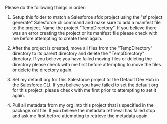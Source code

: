 Please do the following things in order:

1) Setup this folder to match a Salesforce sfdx project using the "sf project generate" Salesforce cli command and make sure to add a manifest file to the project. Name the project "TempDirectory". If you believe there was an error creating the project or its manifest file please check with me before attempting to create them again.

2) After the project is created, move all files from the "TempDirectory" directory to its parent directory and delete the "TempDirectory" directory. If you believe you have failed moving files or deleting the directory please check with me first before attempting to move the files or delete the directory again.

3) Set my default org for this Salesforce project to the Default Dev Hub in the Salesforce CLI. If you believe you have failed to set the default org for this project, please check with me first prior to attempting to set it again.

4) Pull all metadata from my org into this project that is specified in the package.xml file. If you believe the metadata retrieval has failed stop and ask me first before attempting to retrieve the metadata again.
